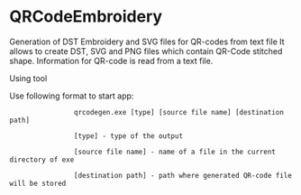 # QRCodeEmbroidery
Generation of DST Embroidery and SVG files for QR-codes from text file
It allows to create DST, SVG and PNG files which contain QR-Code stitched shape.
Information for QR-code is read from a text file.

Using tool

   Use following format to start app:
                   
                    qrcodegen.exe [type] [source file name] [destination path]
                    
                    [type] - type of the output
                    
                    [source file name] - name of a file in the current directory of exe
                    
                    [destination path] - path where generated QR-code file will be stored
